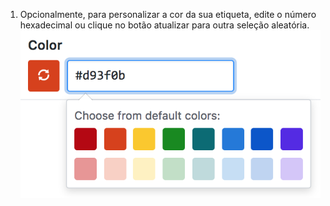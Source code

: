1. Opcionalmente, para personalizar a cor da sua etiqueta, edite o número hexadecimal ou clique no botão atualizar para outra seleção aleatória. ![Emite uma nova cor da etiqueta quando atualizada](/assets/images/help/issues/issues-color-refresh.png)
